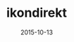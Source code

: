 ---
layout: site
title: "ikondirekt"
date: 2015-10-13
categories: [community]
version: 1.5.10
major: 1
minor: 5
patch: 10
slug: ikondirekt
link: https://www.ikondirekt.com/
permalink: /sites/:slug
---
